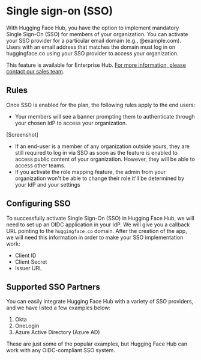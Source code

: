 # Single sign-on (SSO)

With Hugging Face Hub, you have the option to implement mandatory Single Sign-On (SSO) for members of your organization. You can activate your SSO provider for a particular email domain (e.g., @example.com). Users with an email address that matches the domain must log in on huggingface.co using your SSO provider to access your organization.

<Tip warning={true}>
This feature is available for Enterprise Hub. <a href="mailto:sales@huggingface.co" target="_blank">For more information, please contact our sales team</a>.
</Tip>


## Rules

Once SSO is enabled for the plan, the following rules apply to the end users:

- Your members will see a banner prompting them to authenticate through your chosen IdP to access your organization.

[Screenshot]

- If an end-user is a member of any organization outside yours, they are still required to log in via SSO as soon as the feature is enabled to access public content of your organization. However, they will be able to access other teams.
- If you activate the role mapping feature, the admin from your organization won't be able to change their role it'll be determined by your IdP and your settings

## Configuring SSO

To successfully activate Single Sign-On (SSO) in Hugging Face Hub, we will need to set up an OIDC application in your IdP. We will give you a callback URL pointing to the `huggingface.co` domain. After the creation of the app, we will need this information in order to make your SSO implementation work:

- Client ID
- Client Secret
- Issuer URL

## Supported SSO Partners
You can easily integrate Hugging Face Hub with a variety of SSO providers, and we have listed a few examples below:

1. Okta
2. OneLogin
3. Azure Active Directory (Azure AD)

These are just some of the popular examples, but Hugging Face Hub can work with any OIDC-compliant SSO system.